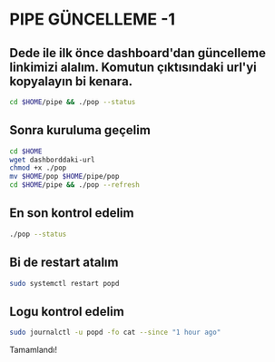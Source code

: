 # PIPE GÜNCELLEME -1

## Dede ile ilk önce dashboard'dan güncelleme linkimizi alalım. Komutun çıktısındaki url'yi kopyalayın bi kenara.

```bash
cd $HOME/pipe && ./pop --status
```

## Sonra kuruluma geçelim

```bash
cd $HOME
wget dashborddaki-url
chmod +x ./pop
mv $HOME/pop $HOME/pipe/pop
cd $HOME/pipe && ./pop --refresh
```

## En son kontrol edelim

```bash
./pop --status
```

## Bi de restart atalım

```bash
sudo systemctl restart popd
```

## Logu kontrol edelim

```bash
sudo journalctl -u popd -fo cat --since "1 hour ago"
```

Tamamlandı!
